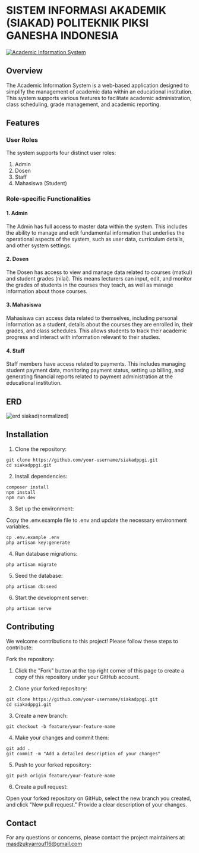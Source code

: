 # SISTEM INFORMASI AKADEMIK (SIAKAD) POLITEKNIK PIKSI GANESHA INDONESIA

[![Academic Information System](https://siakad.politeknik-kebumen.ac.id/assets/img/siakad_polda_logo.png)](https://siakad.politeknik-kebumen.ac.id)

## Overview

The Academic Information System is a web-based application designed to simplify the management of academic data within an educational institution. This system supports various features to facilitate academic administration, class scheduling, grade management, and academic reporting.

## Features

### User Roles

The system supports four distinct user roles:

1. Admin
2. Dosen
3. Staff
4. Mahasiswa (Student)

### Role-specific Functionalities

#### 1. Admin

The Admin has full access to master data within the system. This includes the ability to manage and edit fundamental 
information that underlies the operational aspects of the system, such as user data, 
curriculum details, and other system settings.

#### 2. Dosen 

The Dosen has access to view and manage data related to courses (matkul) and student grades (nilai). 
This means lecturers can input, edit, and monitor the grades of students in the courses they teach, 
as well as manage information about those courses.

#### 3. Mahasiswa

Mahasiswa can access data related to themselves, including personal information as a student, 
details about the courses they are enrolled in, their grades, and class schedules. 
This allows students to track their academic progress and interact with information relevant to their studies.

#### 4. Staff 

Staff members have access related to payments. This includes managing student payment data, 
monitoring payment status, setting up billing, and generating financial reports related to payment 
administration at the educational institution.

## ERD

![erd siakad(normalized)]()

## Installation

1. Clone the repository:
```
git clone https://github.com/your-username/siakadppgi.git
cd siakadppgi.git
```
2. Install dependencies:
```
composer install
npm install
npm run dev
```
3. Set up the environment:

Copy the .env.example file to .env and update the necessary environment variables.
```
cp .env.example .env
php artisan key:generate
```
4. Run database migrations:
```
php artisan migrate
```
5. Seed the database:
```
php artisan db:seed
```
6. Start the development server:
```
php artisan serve
```

## Contributing

We welcome contributions to this project! Please follow these steps to contribute:

Fork the repository:

1. Click the "Fork" button at the top right corner of this page to create a copy of this repository under your GitHub account.

2. Clone your forked repository:
```
git clone https://github.com/your-username/siakadppgi.git
cd siakadppgi.git
```
3. Create a new branch:
```
git checkout -b feature/your-feature-name
```
4. Make your changes and commit them:
```
git add .
git commit -m "Add a detailed description of your changes"
```
5. Push to your forked repository:
```
git push origin feature/your-feature-name
```
6. Create a pull request:

Open your forked repository on GitHub, select the new branch you created, and click "New pull request." Provide a clear description of your changes.

## Contact
For any questions or concerns, please contact the project maintainers at:
masdzukyarrouf16@gmail.com